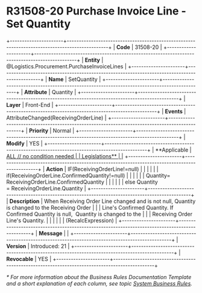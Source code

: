 ﻿---
erp.type: front-end-business-rule
erp.entity: Logistics.Procurement.PurchaseInvoiceLines
---

# R31508-20 Purchase Invoice Line - Set Quantity
+----------------------+-----------------------------------------------------------------------------------------------+
| **Code**             | 31508-20                                                                                      |
+----------------------+-----------------------------------------------------------------------------------------------+
| **Entity**           | @Logistics.Procurement.PurchaseInvoiceLines                                                   |
+----------------------+-----------------------------------------------------------------------------------------------+
| **Name**             | SetQuantity                                                                                   |
+----------------------+-----------------------------------------------------------------------------------------------+
| **Attribute**        | Quantity                                                                                      |
+----------------------+-----------------------------------------------------------------------------------------------+
| **Layer**            | Front-End                                                                                     |
+----------------------+-----------------------------------------------------------------------------------------------+
| **Events**           | AttributeChanged(ReceivingOrderLine)                                                          |
+----------------------+-----------------------------------------------------------------------------------------------+
| **Priority**         | Normal                                                                                        |
+----------------------+-----------------------------------------------------------------------------------------------+
| **Modify**           | YES                                                                                           |
+----------------------+-----------------------------------------------------------------------------------------------+
| **Applicable         | [ALL // no condition needed                                                                   |
| Legislations**       | ](xref:applicable-legislations)                                                               |
+----------------------+-----------------------------------------------------------------------------------------------+
| **Action**           | IF(ReceivingOrderLine!=null)                                                                  |
|                      |                                                                                               |
|                      | if(ReceivingOrderLine.ConfirmedQuantity!=null)                                                |
|                      |                                                                                               |
|                      | Quantity= ReceivingOrderLine.ConfirmedQuantity                                                |
|                      |                                                                                               |
|                      | else Quantity = ReceivingOrderLine.Quantity                                                   |
+----------------------+-----------------------------------------------------------------------------------------------+
| **Description**      | When Receiving Order Line changed and is not null, Quantity is changed to the Receiving Order |
|                      | Line\'s Confirmed Quantity. If Confirmed Quantity is null,  Quantity is changed to the        |
|                      | Receiving Order Line\'s Quantity.                                                             |
|                      |                                                                                               |
|                      | (RecalcExpression)                                                                            |
+----------------------+-----------------------------------------------------------------------------------------------+
| **Message**          |                                                                                               |
+----------------------+-----------------------------------------------------------------------------------------------+
| **Version**          | Introduced: 21                                                                                |
+----------------------+-----------------------------------------------------------------------------------------------+
| **Revocable**        | YES                                                                                           |
+----------------------+-----------------------------------------------------------------------------------------------+

*\* For more information about the Business Rules Documentation Template and a short explanation of each column, see
topic [System Business Rules](../templates/template-description-system-business-rules.md).*
